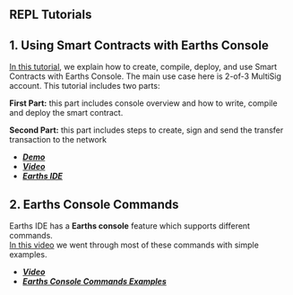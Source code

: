## REPL Tutorials

## 1. Using Smart Contracts with Earths Console

[In this tutorial](https://www.youtube.com/watch?v=sOZuE9Ebfko&t=619s), we explain how to create, compile, deploy, and use Smart Contracts with Earths Console. The main use case here is 2-of-3 MultiSig account. This tutorial includes two parts:

**First Part:** this part includes console overview and how to write, compile and deploy the smart contract.

**Second Part:** this part includes steps to create, sign and send the transfer transaction to the network

* [_**Demo**_](https://demo.earths.ga)
* [_**Video**_](https://www.youtube.com/watch?v=sOZuE9Ebfko&t=619s)
* [_**Earths IDE**_](https://ide.earths.ga)

## 2. Earths Console Commands

Earths IDE has a **Earths console** feature which supports different commands.  
[In this video](https://www.youtube.com/watch?v=gBgLjg6nrvA&amp=&feature=youtu.be) we went through most of these commands with simple examples.

* [_**Video**_](https://www.youtube.com/watch?v=gBgLjg6nrvA&amp=&feature=youtu.be)
* [_**Earths Console Commands Examples**_](../technical-details/earths-contracts-language-description/earths-console-commands.md)





